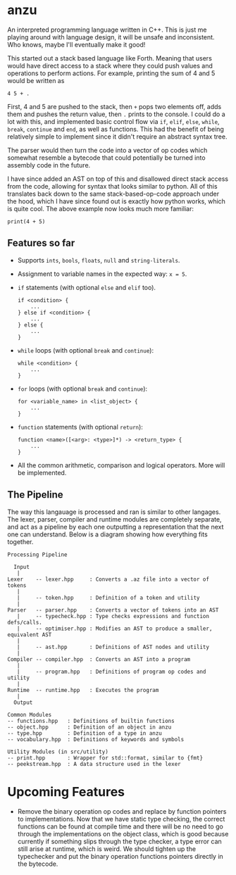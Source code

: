 # anzu
An interpreted programming language written in C++. This is just me playing around with language design, it will be unsafe and inconsistent. Who knows, maybe I'll eventually make it good!

This started out a stack based language like Forth. Meaning that users would have direct access to a stack where they could push values and operations to perform actions. For example, printing the sum of 4 and 5 would be written as

```
4 5 + .
```
First, 4 and 5 are pushed to the stack, then `+` pops two elements off, adds them and pushes the return value, then `.` prints to the console. I could do a lot with this, and implemented basic control flow via `if`, `elif`, `else`, `while`, `break`, `continue` and `end`, as well as functions. This had the benefit of being relatively simple to implement since it didn't require an abstract syntax tree.

The parser would then turn the code into a vector of op codes which somewhat resemble a bytecode that could potentially be turned into assembly code in the future.

I have since added an AST on top of this and disallowed direct stack access from the code, allowing for syntax that looks similar to python. All of this translates back down to the same stack-based-op-code approach under the hood, which I have since found out is exactly how python works, which is quite cool. The above example now looks much more familiar:

```
print(4 + 5)
```

## Features so far
* Supports `ints`, `bools`, `floats`, `null` and `string-literals`.
* Assignment to variable names in the expected way: `x = 5`.
* `if` statements (with optional `else` and `elif` too).

    ```
    if <condition> {
        ...
    } else if <condition> {
        ...
    } else {
        ...
    }
    ```
* `while` loops (with optional `break` and `continue`):

    ```
    while <condition> {
        ...
    }
    ```
* `for` loops (with optional `break` and `continue`):

    ```
    for <variable_name> in <list_object> {
        ...
    }
    ```
* `function` statements (with optional `return`):

    ```
    function <name>([<arg>: <type>]*) -> <return_type> {
        ...
    }
    ```
* All the common arithmetic, comparison and logical operators. More will be implemented.

## The Pipeline
The way this langauage is processed and ran is similar to other langages. The lexer, parser, compiler and runtime modules are completely separate, and act as a pipeline by each one outputting a representation that the next one can understand. Below is a diagram showing how everything fits together.


```
Processing Pipeline

  Input
   |
Lexer    -- lexer.hpp     : Converts a .az file into a vector of tokens
   |
   |     -- token.hpp     : Definition of a token and utility
   |
Parser   -- parser.hpp    : Converts a vector of tokens into an AST
   |     -- typecheck.hpp : Type checks expressions and function defs/calls.
   |     -- optimiser.hpp : Modifies an AST to produce a smaller, equivalent AST
   |
   |     -- ast.hpp       : Definitions of AST nodes and utility
   |
Compiler -- compiler.hpp  : Converts an AST into a program
   |
   |     -- program.hpp   : Definitions of program op codes and utility
   |
Runtime  -- runtime.hpp   : Executes the program
   |
  Output

Common Modules
-- functions.hpp   : Definitions of builtin functions
-- object.hpp      : Definition of an object in anzu
-- type.hpp        : Definition of a type in anzu
-- vocabulary.hpp  : Definitions of keywords and symbols

Utility Modules (in src/utility)
-- print.hpp       : Wrapper for std::format, similar to {fmt}
-- peekstream.hpp  : A data structure used in the lexer
```

# Upcoming Features
* Remove the binary operation op codes and replace by function pointers to implementations. Now that we have static type checking, the correct functions can be found at compile time and there will be no need to go through the implementations on the object class, which is good because currently if something slips through the type checker, a type error can still arise at runtime, which is weird. We should tighten up the typechecker and put the binary operation functions pointers directly in the bytecode.